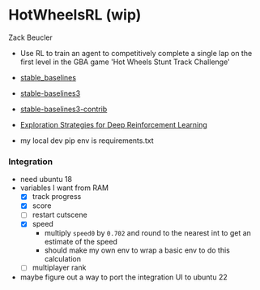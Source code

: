 # HotWheelsRL (wip)

Zack Beucler


- Use RL to train an agent to competitively complete a single lap on the first level in the GBA game 'Hot Wheels Stunt Track Challenge'

- [stable_baselines](https://github.com/Stable-Baselines-Team/stable-baselines)
- [stable-baselines3](https://github.com/DLR-RM/stable-baselines3)
- [stable-baselines3-contrib](https://github.com/Stable-Baselines-Team/stable-baselines3-contrib)
- [Exploration Strategies for Deep Reinforcement Learning](https://github.com/pkumusic/E-DRL)


- my local dev pip env is requirements.txt


### Integration
- need ubuntu 18
- variables I want from RAM
  - [x] track progress
  - [x] score
  - [ ] restart cutscene
  - [x] speed
     - multiply `speed0` by `0.702` and round to the nearest int to get an estimate of the speed
     - should make my own env to wrap a basic env to do this calculation
  - [ ] multiplayer rank
- maybe figure out a way to port the integration UI to ubuntu 22
